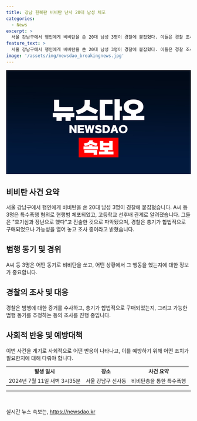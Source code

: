 ```yaml
---
title: 강남 한복판 비비탄 난사 20대 남성 체포
categories:
  - News
excerpt: >
  서울 강남구에서 행인에게 비비탄을 쏜 20대 남성 3명이 경찰에 붙잡혔다. 이들은 경찰 조사에서 호기심과 장난으로 했다고 진술한 것으로 파악되었으며, 이에 대한 추가 조사가 이뤄지고 있다. 특수폭행 혐의로 20대 초반 남성 A씨 등 3명이 현행범 체포됐으며, 경찰은 총기가 합법적으로 구매된 것으로 나타났지만, 불법 개조 가능성에 대비해 조사를 계속하고 있다. (150자)
feature_text: >
  서울 강남구에서 행인에게 비비탄을 쏜 20대 남성 3명이 경찰에 붙잡혔다. 이들은 경찰 조사에서 호기심과 장난으로 했다고 진술한 것으로 파악되었으며, 이에 대한 추가 조사가 이뤄지고 있다. 특수폭행 혐의로 20대 초반 남성 A씨 등 3명이 현행범 체포됐으며, 경찰은 총기가 합법적으로 구매된 것으로 나타났지만, 불법 개조 가능성에 대비해 조사를 계속하고 있다. (150자)
image: '/assets/img/newsdao_breakingnews.jpg'
---
```


<p><img src="/assets/img/newsdao_breakingnews.jpg" alt="flaretime 속보" /></p>

<h2 data-ke-size="size26">비비탄 사건 요약</h2>

<p data-ke-size="size16">서울 강남구에서 행인에게 비비탄을 쏜 20대 남성 3명이 경찰에 붙잡혔습니다. A씨 등 3명은 특수폭행 혐의로 현행범 체포되었고, 고등학교 선후배 관계로 알려졌습니다. 그들은 "호기심과 장난으로 했다"고 진술한 것으로 파악됐으며, 경찰은 총기가 합법적으로 구매되었으나 가능성을 열어 놓고 조사 중이라고 밝혔습니다.</p>

<h2 data-ke-size="size26">범행 동기 및 경위</h2>

<p data-ke-size="size16">A씨 등 3명은 어떤 동기로 비비탄을 쏘고, 어떤 상황에서 그 행동을 했는지에 대한 정보가 중요합니다.</p>

<h2 data-ke-size="size26">경찰의 조사 및 대응</h2>

<p data-ke-size="size16">경찰은 범행에 대한 증거를 수사하고, 총기가 합법적으로 구매되었는지, 그리고 가능한 범행 동기를 추정하는 등의 조사를 진행 중입니다.</p>

<h2 data-ke-size="size26">사회적 반응 및 예방대책</h2>

<p data-ke-size="size16">이번 사건을 계기로 사회적으로 어떤 반응이 나타나고, 이를 예방하기 위해 어떤 조치가 필요한지에 대해 다뤄야 합니다.</p>

<table>
    <tbody>
        <tr>
            <td style="text-align: center; height: 17px;"><b>발생 일시</b></td>
            <td style="text-align: center; height: 17px;"><b>장소</b></td>
            <td style="text-align: center; height: 17px;"><b>사건 요약</b></td>
        </tr>
        <tr>
            <td style="text-align: center; height: 17px;">2024년 7월 11일 새벽 3시35분</td>
            <td style="text-align: center; height: 17px;">서울 강남구 신사동</td>
            <td style="text-align: center; height: 17px;">비비탄총을 통한 특수폭행</td>
        </tr>
    </tbody>
</table>

<hr>

<p data-ke-size="size16">&nbsp;</p>
실시간 뉴스 속보는, <a href="https://newsdao.kr" rel="dofollow">https://newsdao.kr</a>


